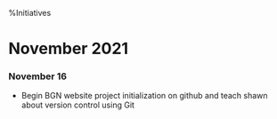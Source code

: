 %Initiatives

# November  2021
### November 16
* Begin BGN website project initialization on github and teach shawn about version control using Git
